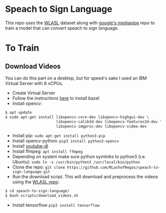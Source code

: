 # Speach to Sign Language

This repo uses the [WLASL](https://dxli94.github.io/WLASL/) dataset along with [google's mediapipe](https://google.github.io/mediapipe/) repo to train a model that can convert speach to sign language. 

# To Train

## Download Videos

You can do this part on a desktop, but for speed's sake I used an IBM Virtual Server with 8 vCPUs.

- Create Virtual Server
- Follow the instructions [here](https://docs.bazel.build/versions/master/install-ubuntu.html) to install bazel
- Install opencv:
```bash
$ apt update
$ sudo apt-get install libopencv-core-dev libopencv-highgui-dev \
                       libopencv-calib3d-dev libopencv-features2d-dev \
                       libopencv-imgproc-dev libopencv-video-dev
```
- Install pip: `sudo apt-get install python3-pip`
- Install opencv-python: `pip3 install python3-opencv`
- Install [youtube-dl](https://github.com/ytdl-org/youtube-dl#installation)
- Install ffmpeg: `apt install ffmpeg`
- Depending on system make sure python symlinks to python3 (i.e. Ubuntu): `sudo ln -s /usr/bin/python3 /usr/local/bin/python`
- Clone the repo: `git clone https://github.com/RLashofRegas/speach-to-sign-language.git`
- Run the download script. This will download and preprocess the videos using the [WLASL repo](https://github.com/dxli94/WLASL):
```bash
$ cd speach-to-sign-language/
$ bash scripts/download_videos.sh
```
- Install tensorflow `pip3 install tensorflow`
